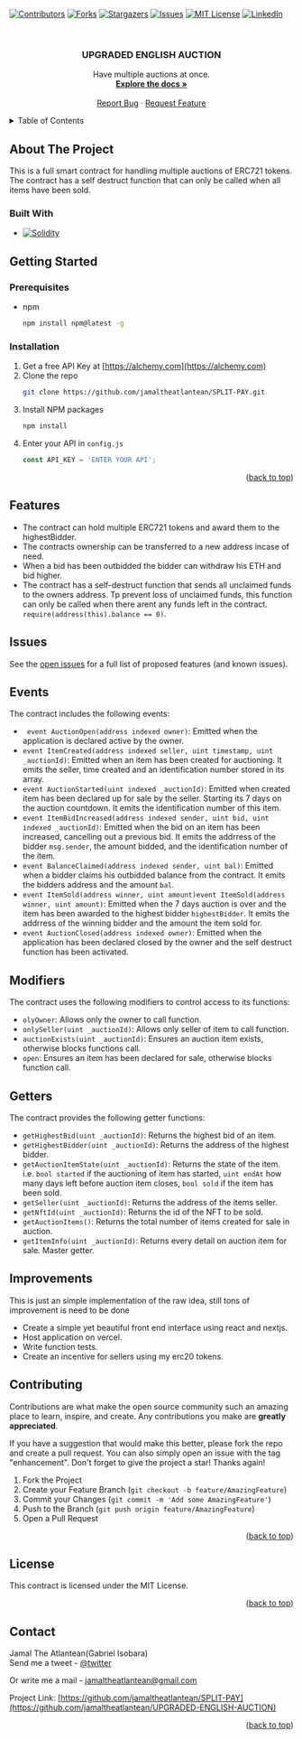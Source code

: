<a name="readme-top"></a>
[![Contributors][contributors-shield]][contributors-url]
[![Forks][forks-shield]][forks-url]
[![Stargazers][stars-shield]][stars-url]
[![Issues][issues-shield]][issues-url]
[![MIT License][license-shield]][license-url]
[![LinkedIn][linkedin-shield]][linkedin-url]

<!-- PROJECT LOGO -->
<br />
<div align="center">
  <a href="[https://github.com/github_username/repo_name](https://github.com/jamaltheatlantean/UPGRADED-ENGLISH-AUCTION)">
  </a>

<h3 align="center">UPGRADED ENGLISH AUCTION</h3>
  <p align="center">
    Have multiple auctions at once.
    <br />
    <a href="https://github.com/jamaltheatlantean/UPGRADED-ENGLISH-AUCTION"><strong>Explore the docs »</strong></a>
    <br />
    <br />
    <a href="https://github.com/github_username/UPGRADED-ENGLISH-AUCTION/issues">Report Bug</a>
    ·
    <a href="https://github.com/github_username/UPGRADED-ENGLISH-AUCTION/issues">Request Feature</a>
  </p>
</div>

<!-- TABLE OF CONTENTS -->
<details>
  <summary>Table of Contents</summary>
  <ol>
    <li>
      <a href="#about-the-project">About The Project</a>
      <ul>
        <li><a href="#built-with">Built With</a></li>
      </ul>
    </li>
    <li>
      <a href="#getting-started">Getting Started</a>
      <ul>
        <li><a href="#prerequisites">Prerequisites</a></li>
        <li><a href="#installation">Installation</a></li>
      </ul>
    </li>
    <li><a href="#usage">Usage</a></li>
    <li><a href="#roadmap">Roadmap</a></li>
    <li><a href="#contributing">Contributing</a></li>
    <li><a href="#license">License</a></li>
    <li><a href="#contact">Contact</a></li>
    <li><a href="#acknowledgments">Acknowledgments</a></li>
  </ol>
</details>


<!-- ABOUT THE PROJECT -->
## About The Project

This is a full smart contract for handling multiple auctions of ERC721 tokens. The contract has a self destruct function that can only be called when all items have been sold.
  
  ### Built With

* [![Solidity][Soliditylang.org]][Solidity-url]

  
  <!-- GETTING STARTED -->
## Getting Started

### Prerequisites

* npm
  ```sh
  npm install npm@latest -g
  ```

<!-- INSTALLATION -->
### Installation

1. Get a free API Key at [https://alchemy.com](https://alchemy.com)
2. Clone the repo
   ```sh
   git clone https://github.com/jamaltheatlantean/SPLIT-PAY.git
   ```
3. Install NPM packages
   ```sh
   npm install
   ```
4. Enter your API in `config.js`
   ```js
   const API_KEY = 'ENTER YOUR API';
   ```

<p align="right">(<a href="#readme-top">back to top</a>)</p>
  
<!-- FEATURES -->
## Features

-   The contract can hold multiple ERC721 tokens and award them to the highestBidder.
-   The contracts ownership can be transferred to a new address incase of need.
-   When a bid has been outbidded the bidder can withdraw his ETH and bid higher.
-   The contract has a self-destruct function that sends all unclaimed funds to the owners address. Tp prevent loss of unclaimed funds, this function can only be called when there arent any funds left in the contract. `require(address(this).balance == 0)`.
  
<!-- ISSUES -->
## Issues
  See the [open issues](https://github.com/github_username/repo_name/issues) for a full list of proposed features (and known issues).

<!--EVENTS -->
## Events

The contract includes the following events:

-   ` event AuctionOpen(address indexed owner)`: Emitted when the application is declared active by the owner.
-   `event ItemCreated(address indexed seller, uint timestamp, uint _auctionId)`: Emitted when an item has been created for auctioning. It emits the seller, time created and an identification number stored in its array.
-   `event AuctionStarted(uint indexed _auctionId)`: Emitted when created item has been declared up for sale by the seller. Starting its 7 days on the auction countdown. It emits the identification number of this item.
-   `event ItemBidIncreased(address indexed sender, uint bid, uint indexed _auctionId)`: Emitted when the bid on an item has been increased, cancelling out a previous bid. It emits the addrress of the bidder `msg.sender`, the amount bidded, and the identification number of the item.
-   `event BalanceClaimed(address indexed sender, uint bal)`: Emitted when a bidder claims his outbidded balance from the contract. It emits the bidders address and the amount `bal`.
-   `event ItemSold(address winner, uint amount)event ItemSold(address winner, uint amount)`: Emitted when the 7 days auction is over and the item has been awarded to the highest bidder `highestBidder`. It emits the addrress of the winning bidder and the amount the item sold for.
-   `event AuctionClosed(address indexed owner)`: Emitted when the application has been declared closed by the owner and the self destruct function has been activated.


<!-- MODIFIERS -->
## Modifiers

The contract uses the following modifiers to control access to its functions:

-   `olyOwner`: Allows only the owner to call function.
-   `onlySeller(uint _auctionId)`: Allows only seller of item to call function.
-   `auctionExists(uint _auctionId)`: Ensures an auction item exists, otherwise blocks functions call.
-   `open`: Ensures an item has been declared for sale, otherwise blocks function call.

<!--GETTERS -->
## Getters

The contract provides the following getter functions:

-   `getHighestBid(uint _auctionId)`: Returns the highest bid of an item.
-   `getHighestBidder(uint _auctionId)`: Returns the address of the highest bidder.
-   `getAuctionItemState(uint _auctionId)`: Returns the state of the item. i.e. `bool started` if the auctioning of item has started, `uint endAt` how many days left before auction item closes, `bool sold` if the item has been sold.
-   `getSeller(uint _auctionId)`: Returns the address of the items seller.
-   `getNftId(uint _auctionId)`: Returns the id of the NFT to be sold.
-   `getAuctionItems()`: Returns the total number of items created for sale in auction.
-   `getItemInfo(uint _auctionId)`: Returns every detail on auction item for sale. Master getter.

<!-- IMPROVEMENTS -->
## Improvements

This is just an simple implementation of the raw idea, still tons of improvement is need to be done

-   Create a simple yet beautiful front end interface using react and nextjs.
-   Host application on vercel.
-   Write function tests.
-   Create an incentive for sellers using my erc20 tokens.
  
  
<!-- CONTRIBUTING -->
## Contributing

Contributions are what make the open source community such an amazing place to learn, inspire, and create. Any contributions you make are **greatly appreciated**.

If you have a suggestion that would make this better, please fork the repo and create a pull request. You can also simply open an issue with the tag "enhancement".
Don't forget to give the project a star! Thanks again!

1. Fork the Project
2. Create your Feature Branch (`git checkout -b feature/AmazingFeature`)
3. Commit your Changes (`git commit -m 'Add some AmazingFeature'`)
4. Push to the Branch (`git push origin feature/AmazingFeature`)
5. Open a Pull Request

<p align="right">(<a href="#readme-top">back to top</a>)</p>

<!--LICENSE -->
## License

This contract is licensed under the MIT License.

<p align="right">(<a href="#readme-top">back to top</a>)</p>


<!-- CONTACT -->
## Contact

Jamal The Atlantean(Gabriel Isobara)                                
Send me a tweet - [@twitter](https://twitter.com/ThatAtlantean)                                                            

Or write me a mail - jamaltheatlantean@gmail.com

Project Link: [https://github.com/jamaltheatlantean/SPLIT-PAY](https://github.com/jamaltheatlantean/UPGRADED-ENGLISH-AUCTION)

<p align="right">(<a href="#readme-top">back to top</a>)</p>


<!-- MARKDOWN LINKS & IMAGES -->
[contributors-shield]: https://img.shields.io/github/contributors/jamaltheatlantean/UPGRADED-ENGLISH-AUCTION.svg?style=for-the-badge
[contributors-url]: https://github.com/jamaltheatlantean/UPGRADED-ENGLISH-AUCTION/graphs/contributors
[forks-shield]: https://img.shields.io/github/forks/jamaltheatlantean/UPGRADED-ENGLISH-AUCTION.svg?style=for-the-badge
[forks-url]: https://github.com/jamaltheatlantean/UPGRADED-ENGLISH-AUCTION/network/members
[stars-shield]: https://img.shields.io/github/stars/jamaltheatlantean/UPGRADED-ENGLISH-AUCTION.svg?style=for-the-badge
[stars-url]: https://github.com/jamaltheatlantean/UPGRADED-ENGLISH-AUCTION/stargazers
[issues-shield]: https://img.shields.io/github/issues/jamaltheatlantean/UPGRADED-ENGLISH-AUCTION.svg?style=for-the-badge
[issues-url]: https://github.com/jamaltheatlantean/UPGRADED-ENGLISH-AUCTION/issues
[license-shield]: https://img.shields.io/github/license/jamaltheatlantean/UPGRADED-ENGLISH-AUCTION.svg?style=for-the-badge
[license-url]: https://github.com/jamaltheatlantean/UPGRADED-ENGLISH-AUCTION/blob/master/LICENSE.txt
[linkedin-shield]: https://img.shields.io/badge/-LinkedIn-black.svg?style=for-the-badge&logo=linkedin&colorB=555
[linkedin-url]: https://linkedin.com/in/gabriel-isobara
[Soliditylang.org]: https://img.shields.io/badge/solidity-lang-lightgrey
[Solidity-url]: https://soliditylang.org/

